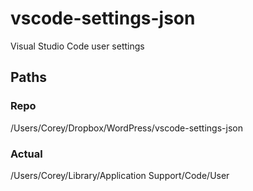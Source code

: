 # vscode-settings-json

Visual Studio Code user settings

## Paths

### Repo

/Users/Corey/Dropbox/WordPress/vscode-settings-json

### Actual

/Users/Corey/Library/Application Support/Code/User